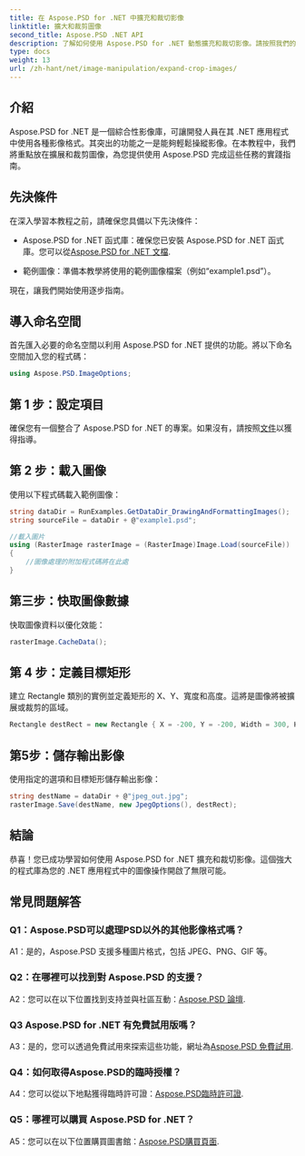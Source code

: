 ```yaml
---
title: 在 Aspose.PSD for .NET 中擴充和裁切影像
linktitle: 擴大和裁剪圖像
second_title: Aspose.PSD .NET API
description: 了解如何使用 Aspose.PSD for .NET 動態擴充和裁切影像。請按照我們的逐步指南進行無縫影像處理。
type: docs
weight: 13
url: /zh-hant/net/image-manipulation/expand-crop-images/
---
```

## 介紹

Aspose.PSD for .NET 是一個綜合性影像庫，可讓開發人員在其 .NET 應用程式中使用各種影像格式。其突出的功能之一是能夠輕鬆操縱影像。在本教程中，我們將重點放在擴展和裁剪圖像，為您提供使用 Aspose.PSD 完成這些任務的實踐指南。

## 先決條件

在深入學習本教程之前，請確保您具備以下先決條件：

-  Aspose.PSD for .NET 函式庫：確保您已安裝 Aspose.PSD for .NET 函式庫。您可以從[Aspose.PSD for .NET 文檔](https://reference.aspose.com/psd/net/).

- 範例圖像：準備本教學將使用的範例圖像檔案（例如“example1.psd”）。

現在，讓我們開始使用逐步指南。

## 導入命名空間

首先匯入必要的命名空間以利用 Aspose.PSD for .NET 提供的功能。將以下命名空間加入您的程式碼：

```csharp
using Aspose.PSD.ImageOptions;
```

## 第 1 步：設定項目

確保您有一個整合了 Aspose.PSD for .NET 的專案。如果沒有，請按照[文件](https://reference.aspose.com/psd/net/)以獲得指導。

## 第 2 步：載入圖像

使用以下程式碼載入範例圖像：

```csharp
string dataDir = RunExamples.GetDataDir_DrawingAndFormattingImages();
string sourceFile = dataDir + @"example1.psd";

//載入圖片
using (RasterImage rasterImage = (RasterImage)Image.Load(sourceFile))
{
    //圖像處理的附加程式碼將在此處
}
```

## 第三步：快取圖像數據

快取圖像資料以優化效能：

```csharp
rasterImage.CacheData();
```

## 第 4 步：定義目標矩形

建立 Rectangle 類別的實例並定義矩形的 X、Y、寬度和高度。這將是圖像將被擴展或裁剪的區域。

```csharp
Rectangle destRect = new Rectangle { X = -200, Y = -200, Width = 300, Height = 300 };
```

## 第5步：儲存輸出影像

使用指定的選項和目標矩形儲存輸出影像：

```csharp
string destName = dataDir + @"jpeg_out.jpg";
rasterImage.Save(destName, new JpegOptions(), destRect);
```

## 結論

恭喜！您已成功學習如何使用 Aspose.PSD for .NET 擴充和裁切影像。這個強大的程式庫為您的 .NET 應用程式中的圖像操作開啟了無限可能。

## 常見問題解答

### Q1：Aspose.PSD可以處理PSD以外的其他影像格式嗎？

A1：是的，Aspose.PSD 支援多種圖片格式，包括 JPEG、PNG、GIF 等。

### Q2：在哪裡可以找到對 Aspose.PSD 的支援？

 A2：您可以在以下位置找到支持並與社區互動：[Aspose.PSD 論壇](https://forum.aspose.com/c/psd/34).

### Q3 Aspose.PSD for .NET 有免費試用版嗎？

 A3：是的，您可以透過免費試用來探索這些功能，網址為[Aspose.PSD 免費試用](https://releases.aspose.com/).

### Q4：如何取得Aspose.PSD的臨時授權？

A4：您可以從以下地點獲得臨時許可證：[Aspose.PSD臨時許可證](https://purchase.aspose.com/temporary-license/).

### Q5：哪裡可以購買 Aspose.PSD for .NET？

 A5：您可以在以下位置購買圖書館：[Aspose.PSD購買頁面](https://purchase.aspose.com/buy).